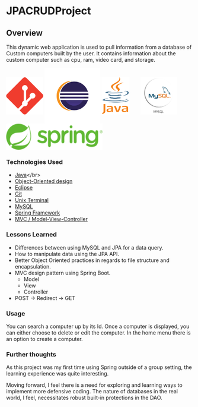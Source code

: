 # JPACRUDProject

## Overview
This dynamic web application is used to pull information from a database of Custom computers built by the user. It contains information about the custom computer such as cpu, ram, video card, and storage.</br>


<p float="left">
<img src="pics/git-logo.png" alt ="git" width="100" height="100" align="center"/>
<img src="pics/eclipse-logo.png" alt = "eclipse" width="150" height="150" align="center"/>
<img src="pics/java-logo.png" alt = "eclipse" width="75" height="100" style="margin-right: 25px" align="center"/>
<img src="pics/mySQL-logo.png" alt = "MySQL" width="100" height="100" style="margin-right: 25px" align="center"/>
<img src="pics/spring-logo.png" alt = "Spring MVC" width="260" height="70" style="margin-right: 25px" align="center"/>
</p>

### Technologies Used
* [Java](https://en.wikipedia.org/wiki/Java_)</br>
* [Object-Oriented design](https://stackabuse.com/object-oriented-design-principles-in-java)</br>
* [Eclipse](https://www.eclipse.org/ide/)</br>
* [Git](https://git-scm.com/)</br>
* [Unix Terminal](https://en.wikipedia.org/wiki/Unix_shell)</br>
* [MySQL](https://www.mysql.com/)</br>
* [Spring Framework](https://en.wikipedia.org/wiki/Spring_Framework#Spring_Boot)<br>
* [MVC / Model-View-Controller](https://en.wikipedia.org/wiki/Model%E2%80%93view%E2%80%93controller)<br>

### Lessons Learned
* Differences between using MySQL and JPA for a data query.
* How to manipulate data using the JPA API.
* Better Object Oriented practices in regards to file structure and encapsulation.
* MVC design pattern using Spring Boot.
    * Model
    * View
    * Controller
* POST -> Redirect -> GET

### Usage
You can search a computer up by its Id. Once a computer is displayed, you can either choose to delete or edit the computer. In the home menu there is an option to create a computer.

### Further thoughts
As this project was my first time using Spring outside of a group setting, the learning experience was quite interesting.

Moving forward, I feel there is a need for exploring and learning ways to implement more defensive coding. The nature of databases in the real world, I feel,
necessitates robust built-in protections in the DAO.

